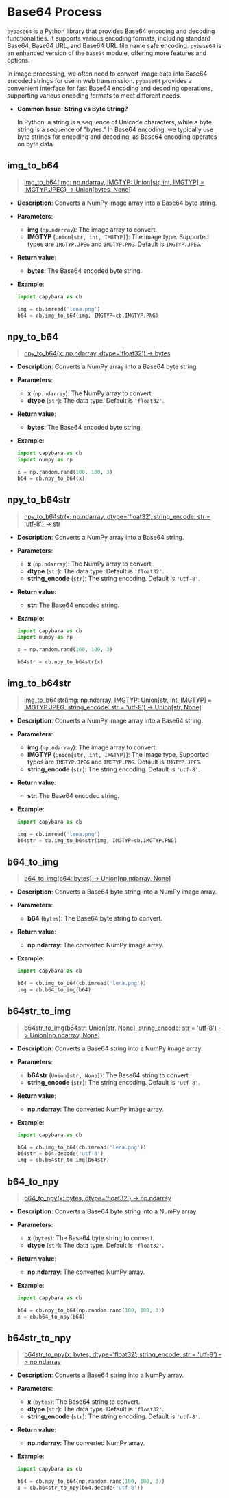 # Base64 Process

`pybase64` is a Python library that provides Base64 encoding and decoding functionalities. It supports various encoding formats, including standard Base64, Base64 URL, and Base64 URL file name safe encoding. `pybase64` is an enhanced version of the `base64` module, offering more features and options.

In image processing, we often need to convert image data into Base64 encoded strings for use in web transmission. `pybase64` provides a convenient interface for fast Base64 encoding and decoding operations, supporting various encoding formats to meet different needs.

- **Common Issue: String vs Byte String?**

  In Python, a string is a sequence of Unicode characters, while a byte string is a sequence of "bytes." In Base64 encoding, we typically use byte strings for encoding and decoding, as Base64 encoding operates on byte data.

## img_to_b64

> [img_to_b64(img: np.ndarray, IMGTYP: Union[str, int, IMGTYP] = IMGTYP.JPEG) -> Union[bytes, None]](https://github.com/DocsaidLab/Capybara/blob/975d62fba4f76db59e715c220f7a2af5ad8d050e/capybara/vision/improc.py#L116)

- **Description**: Converts a NumPy image array into a Base64 byte string.

- **Parameters**:

  - **img** (`np.ndarray`): The image array to convert.
  - **IMGTYP** (`Union[str, int, IMGTYP]`): The image type. Supported types are `IMGTYP.JPEG` and `IMGTYP.PNG`. Default is `IMGTYP.JPEG`.

- **Return value**:

  - **bytes**: The Base64 encoded byte string.

- **Example**:

  ```python
  import capybara as cb

  img = cb.imread('lena.png')
  b64 = cb.img_to_b64(img, IMGTYP=cb.IMGTYP.PNG)
  ```

## npy_to_b64

> [npy_to_b64(x: np.ndarray, dtype='float32') -> bytes](https://github.com/DocsaidLab/Capybara/blob/975d62fba4f76db59e715c220f7a2af5ad8d050e/capybara/vision/improc.py#L126)

- **Description**: Converts a NumPy array into a Base64 byte string.

- **Parameters**:

  - **x** (`np.ndarray`): The NumPy array to convert.
  - **dtype** (`str`): The data type. Default is `'float32'`.

- **Return value**:

  - **bytes**: The Base64 encoded byte string.

- **Example**:

  ```python
  import capybara as cb
  import numpy as np

  x = np.random.rand(100, 100, 3)
  b64 = cb.npy_to_b64(x)
  ```

## npy_to_b64str

> [npy_to_b64str(x: np.ndarray, dtype='float32', string_encode: str = 'utf-8') -> str](https://github.com/DocsaidLab/Capybara/blob/975d62fba4f76db59e715c220f7a2af5ad8d050e/capybara/vision/improc.py#L130)

- **Description**: Converts a NumPy array into a Base64 string.

- **Parameters**:

  - **x** (`np.ndarray`): The NumPy array to convert.
  - **dtype** (`str`): The data type. Default is `'float32'`.
  - **string_encode** (`str`): The string encoding. Default is `'utf-8'`.

- **Return value**:

  - **str**: The Base64 encoded string.

- **Example**:

  ```python
  import capybara as cb
  import numpy as np

  x = np.random.rand(100, 100, 3)

  b64str = cb.npy_to_b64str(x)
  ```

## img_to_b64str

> [img_to_b64str(img: np.ndarray, IMGTYP: Union[str, int, IMGTYP] = IMGTYP.JPEG, string_encode: str = 'utf-8') -> Union[str, None]](https://github.com/DocsaidLab/Capybara/blob/975d62fba4f76db59e715c220f7a2af5ad8d050e/capybara/vision/improc.py#L134)

- **Description**: Converts a NumPy image array into a Base64 string.

- **Parameters**:

  - **img** (`np.ndarray`): The image array to convert.
  - **IMGTYP** (`Union[str, int, IMGTYP]`): The image type. Supported types are `IMGTYP.JPEG` and `IMGTYP.PNG`. Default is `IMGTYP.JPEG`.
  - **string_encode** (`str`): The string encoding. Default is `'utf-8'`.

- **Return value**:

  - **str**: The Base64 encoded string.

- **Example**:

  ```python
  import capybara as cb

  img = cb.imread('lena.png')
  b64str = cb.img_to_b64str(img, IMGTYP=cb.IMGTYP.PNG)
  ```

## b64_to_img

> [b64_to_img(b64: bytes) -> Union[np.ndarray, None]](https://github.com/DocsaidLab/Capybara/blob/975d62fba4f76db59e715c220f7a2af5ad8d050e/capybara/vision/improc.py#L143)

- **Description**: Converts a Base64 byte string into a NumPy image array.

- **Parameters**:

  - **b64** (`bytes`): The Base64 byte string to convert.

- **Return value**:

  - **np.ndarray**: The converted NumPy image array.

- **Example**:

  ```python
  import capybara as cb

  b64 = cb.img_to_b64(cb.imread('lena.png'))
  img = cb.b64_to_img(b64)
  ```

## b64str_to_img

> [b64str_to_img(b64str: Union[str, None], string_encode: str = 'utf-8') -> Union[np.ndarray, None]](https://github.com/DocsaidLab/Capybara/blob/975d62fba4f76db59e715c220f7a2af5ad8d050e/capybara/vision/improc.py#L151)

- **Description**: Converts a Base64 string into a NumPy image array.

- **Parameters**:

  - **b64str** (`Union[str, None]`): The Base64 string to convert.
  - **string_encode** (`str`): The string encoding. Default is `'utf-8'`.

- **Return value**:

  - **np.ndarray**: The converted NumPy image array.

- **Example**:

  ```python
  import capybara as cb

  b64 = cb.img_to_b64(cb.imread('lena.png'))
  b64str = b64.decode('utf-8')
  img = cb.b64str_to_img(b64str)
  ```

## b64_to_npy

> [b64_to_npy(x: bytes, dtype='float32') -> np.ndarray](https://github.com/DocsaidLab/Capybara/blob/975d62fba4f76db59e715c220f7a2af5ad8d050e/capybara/vision/improc.py#L166)

- **Description**: Converts a Base64 byte string into a NumPy array.

- **Parameters**:

  - **x** (`bytes`): The Base64 byte string to convert.
  - **dtype** (`str`): The data type. Default is `'float32'`.

- **Return value**:

  - **np.ndarray**: The converted NumPy array.

- **Example**:

  ```python
  import capybara as cb

  b64 = cb.npy_to_b64(np.random.rand(100, 100, 3))
  x = cb.b64_to_npy(b64)
  ```

## b64str_to_npy

> [b64str_to_npy(x: bytes, dtype='float32', string_encode: str = 'utf-8') -> np.ndarray](https://github.com/DocsaidLab/Capybara/blob/975d62fba4f76db59e715c220f7a2af5ad8d050e/capybara/vision/improc.py#L170)

- **Description**: Converts a Base64 string into a NumPy array.

- **Parameters**:

  - **x** (`bytes`): The Base64 string to convert.
  - **dtype** (`str`): The data type. Default is `'float32'`.
  - **string_encode** (`str`): The string encoding. Default is `'utf-8'`.

- **Return value**:

  - **np.ndarray**: The converted NumPy array.

- **Example**:

  ```python
  import capybara as cb

  b64 = cb.npy_to_b64(np.random.rand(100, 100, 3))
  x = cb.b64str_to_npy(b64.decode('utf-8'))
  ```

